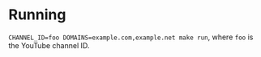 # Running

`CHANNEL_ID=foo DOMAINS=example.com,example.net make run`, where `foo` is the YouTube channel ID.
